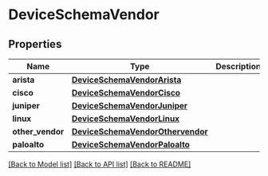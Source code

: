# DeviceSchemaVendor

## Properties
Name | Type | Description | Notes
------------ | ------------- | ------------- | -------------
**arista** | [**DeviceSchemaVendorArista**](DeviceSchemaVendorArista.md) |  | [optional] 
**cisco** | [**DeviceSchemaVendorCisco**](DeviceSchemaVendorCisco.md) |  | [optional] 
**juniper** | [**DeviceSchemaVendorJuniper**](DeviceSchemaVendorJuniper.md) |  | [optional] 
**linux** | [**DeviceSchemaVendorLinux**](DeviceSchemaVendorLinux.md) |  | [optional] 
**other_vendor** | [**DeviceSchemaVendorOthervendor**](DeviceSchemaVendorOthervendor.md) |  | [optional] 
**paloalto** | [**DeviceSchemaVendorPaloalto**](DeviceSchemaVendorPaloalto.md) |  | [optional] 

[[Back to Model list]](../README.md#documentation-for-models) [[Back to API list]](../README.md#documentation-for-api-endpoints) [[Back to README]](../README.md)


